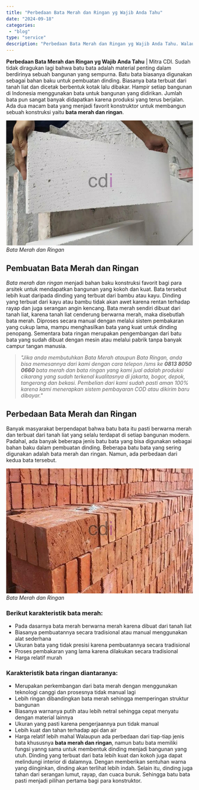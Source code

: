 ```yaml
---
title: "Perbedaan Bata Merah dan Ringan yg Wajib Anda Tahu"
date: "2024-09-18"
categories:
 - "blog"
type: "service"
description: "Perbedaan Bata Merah dan Ringan yg Wajib Anda Tahu. Walaupun ada perbedaan dari tiap-tiap jenis bata khususnya **bata merah dan ringan**, namun batu bata mem..."
---
```


**Perbedaan Bata Merah dan Ringan yg Wajib Anda Tahu** | Mitra CDI. Sudah tidak diragukan lagi bahwa batu bata adalah material penting dalam berdirinya sebuah bangunan yang sempurna. Batu bata biasanya digunakan sebagai bahan baku untuk pembuatan dinding. Biasanya bata terbuat dari tanah liat dan dicetak berbentuk kotak lalu dibakar. Hampir setiap bangunan di Indonesia menggunakan bata untuk bangunan yang didirikan. Jumlah bata pun sangat banyak didapatkan karena produksi yang terus berjalan. Ada dua macam bata yang menjadi favorit konstruktor untuk membangun sebuah konstruksi yaitu **bata merah dan ringan**.

![Bata Merah dan Ringan](/images/blog/jual-hebel.jpg)
*Bata Merah dan Ringan*

 ## Pembuatan Bata Merah dan Ringan

_Bata merah dan ringan_ menjadi bahan baku konstruksi favorit bagi para arsitek untuk mendapatkan bangunan yang kokoh dan kuat. Bata tersebut lebih kuat daripada dinding yang terbuat dari bambu atau kayu. Dinding yang terbuat dari kayu atau bambu tidak akan awet karena rentan terhadap rayap dan juga serangan angin kencang. Bata merah sendiri dibuat dari tanah liat, karena tanah liat cenderung berwarna merah, maka disebutlah bata merah. Diproses secara manual dengan melalui sistem pembakaran yang cukup lama, mampu menghasilkan bata yang kuat untuk dinding penopang. Sementara bata ringan merupakan pengembangan dari batu bata yang sudah dibuat dengan mesin atau melalui pabrik tanpa banyak campur tangan manusia.

> _"Jika anda membutuhkan Bata Merah ataupun Bata Ringan, anda bisa memesannya dari kami dengan cara telepon /sms ke **0813 8050 0660** bata merah dan bata ringan yang kami jual adalah produksi cikarang yang sudah terkenal kualitasnya di jakarta, bogor, depok, tangerang dan bekasi. Pembelian dari kami sudah pasti aman 100% karena kami menerapkan sistem pembayaran COD atau dikirim baru dibayar."_

 ## Perbedaan Bata Merah dan Ringan

Banyak masyarakat berpendapat bahwa batu bata itu pasti berwarna merah dan terbuat dari tanah liat yang selalu terdapat di setiap bangunan modern. Padahal, ada banyak beberapa jenis batu bata yang bisa digunakan sebagai bahan baku dalam pembuatan dinding. Beberapa batu bata yang sering digunakan adalah bata merah dan ringan. Namun, ada perbedaan dari kedua bata tersebut.

![Bata Merah dan Ringan](/images/blog/bata-merah-3.jpg)
*Bata Merah dan Ringan*

### Berikut karakteristik bata merah:

- Pada dasarnya bata merah berwarna merah karena dibuat dari tanah liat
- Biasanya pembuatannya secara tradisional atau manual menggunakan alat sederhana
- Ukuran bata yang tidak presisi karena pembuatannya secara tradisional
- Proses pembakaran yang lama karena dilakukan secara tradisional
- Harga relatif murah
### Karakteristik bata ringan diantaranya:

- Merupakan perkembangan dari bata merah dengan menggunakan teknologi canggi dan prosesnya tidak manual lagi
- Lebih ringan dibandingkan bata merah sehingga memperingan struktur bangunan
- Biasanya warnanya putih atau lebih netral sehingga cepat menyatu dengan material lainnya
- Ukuran yang pasti karena pengerjaannya pun tidak manual
- Lebih kuat dan tahan terhadap api dan air
- Harga relatif lebih mahal
Walaupun ada perbedaan dari tiap-tiap jenis bata khususnya **bata merah dan ringan**, namun batu bata memiliki fungsi yanng sama untuk membentuk dinding menjadi bangunan yang utuh. Dinding yang terbuat dari bata lebih kuat dan kokoh juga dapat melindungi interior di dalamnya. Dengan memberikan sentuhan warna yang diinginkan, dinding akan terlihat lebih indah. Selain itu, dinding juga tahan dari serangan lumut, rayap, dan cuaca buruk. Sehingga batu bata pasti menjadi pilihan pertama bagi para konstruktor.


